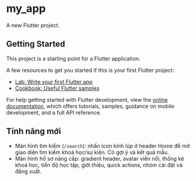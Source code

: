 # my_app

A new Flutter project.

## Getting Started

This project is a starting point for a Flutter application.

A few resources to get you started if this is your first Flutter project:

- [Lab: Write your first Flutter app](https://docs.flutter.dev/get-started/codelab)
- [Cookbook: Useful Flutter samples](https://docs.flutter.dev/cookbook)

For help getting started with Flutter development, view the
[online documentation](https://docs.flutter.dev/), which offers tutorials,
samples, guidance on mobile development, and a full API reference.

## Tính năng mới

- Màn hình tìm kiếm (`/search`): nhấn icon kính lúp ở header Home để mở giao diện tìm kiếm khoá học/sự kiện. Có gợi ý và kết quả mẫu.
- Màn hình hồ sơ nâng cấp: gradient header, avatar viền nổi, thống kê khoá học, tiến độ học tập, giới thiệu, quick actions, nhóm cài đặt và đăng xuất.

